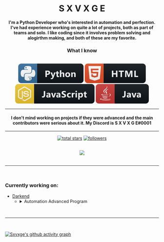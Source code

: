 <div align="center">
<h1>S X V X G E</h1>
<h4>I'm a Python Developer who's interested in automation and perfection. I've had experience working on quite a lot of projects, both as part of teams and solo. I like coding since it involves problem solving and alogirthm making, and both of these are my favorite.</h4>

<h3>What I know</h3>

<br>
<img src='https://raw.githubusercontent.com/MikeCodesDotNET/ColoredBadges/master/svg/dev/languages/python.svg'> <img src='https://raw.githubusercontent.com/MikeCodesDotNET/ColoredBadges/master/svg/dev/languages/html.svg'> <img src='https://raw.githubusercontent.com/MikeCodesDotNET/ColoredBadges/master/svg/dev/languages/js.svg'> <img src='https://raw.githubusercontent.com/MikeCodesDotNET/ColoredBadges/master/svg/dev/languages/java.svg'>

-------

<h4>I don't mind working on projects if they were advanced and the main contributors were serious about it. My Discord is <a href='https://discord.com/users/934346618369609758'></a>S X V X G E#0001</a>
</h4>

--------
 
<p align="center">
  <a href="https://github.com/Sxvxgee?tab=repositories&sort=stargazers">
    <img alt="total stars" title="Total stars on GitHub" src="https://custom-icon-badges.herokuapp.com/badge/dynamic/json?logo=star&color=55960c&labelColor=488207&label=Stars&style=for-the-badge&query=%24.stars&url=https://api.github-star-counter.workers.dev/user/TheOnlyWayUp"/></a>
  <a href="https://github.com/Sxvxgee?tab=followers">
    <img alt="followers" title="Follow me on Github" src="https://custom-icon-badges.herokuapp.com/github/followers/TheOnlyWayUp?color=236ad3&labelColor=1155ba&style=for-the-badge&logo=person-add&label=Follow&logoColor=white"/></a>
</p>
<br>
<img src="http://github-readme-streak-stats.herokuapp.com?user=Sxvxgee&theme=dracula&hide_border=true&date_format=M%20j%5B%2C%20Y%5D&stroke=AB2CDD&ring=946AFD&fire=DD2727&sideLabels=7CDD9F">
</div>
<br>

-----------
<br>

<h3>Currently working on:</h3>

- [Darkend](https://darkend.tech)
    - <details><summary>Automation Advanced Program</summary>A program that is extremely easy-to-use yet powerful and advanced, continuously updated and developed. With the main goal of easing the automation process of the Discord bot' economy commands, Dank Memer.</details>
<br>

-------

<br>

[![Sxvxge's github activity graph](https://activity-graph.herokuapp.com/graph?username=Sxvxgee&bg_color=303030&color=ff8a8a&line=ba52ff&point=edffe5&area=true&hide_border=true)](https://github.com/ashutosh00710/github-readme-activity-graph)

